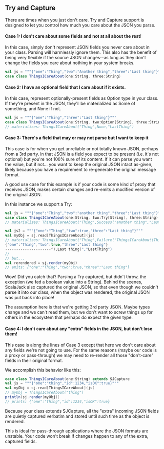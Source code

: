 ## Try and Capture

There are times when you just don't care.  Try and Capture support is designed to let you control how much you care about the JSON you parse.

#### Case 1: I don't care about some fields and not at all about the rest!
In this case, simply don't represent JSON fields you never care about in your class.  Parsing will harmlessly ignore them.  This also has the benefit of being very flexible if the source JSON changes--as long as they don't change the fields you care about nothing in your system breaks.
```scala
val js = """{"one":"Thing","two":"Another thing","three":"Last thing"}"""
case class ThingsICareAbout(one:String, three:String)
```

#### Case 2: I have an optional field that I care about if it exists.
In this case, represent optionally-present fields as Option type in your class.  If they're present in the JSON, they'll be materialized as Some of something, and None if not.
```scala
val js = """{"one":"Thing","three":"Last thing"}"""
case class ThingsICareAbout(one:String, two:Option[String], three:String)
// materializes: ThingsICareAbout("Thing",None,"LastThing")
```

#### Case 3: There's a field that may or may not parse but I want to keep it
This case is for when you get unreliable or not totally known JSON, perhaps from a 3rd party.  In that JSON is a field you expect to be present (i.e. it's not optional) but you're not 100% sure of its content.  If it can parse you want the value, but if not... you want to keep the original JSON intact as-given, likely because you have a requirement to re-generate the original message format.  

A good use case for this example is if your code is some kind of proxy that receives JSON, makes certain changes and re-emits a modified version of the original JSON.

In this instance we support a Try:

```scala
val js = """{"one":"Thing","two":"another thing","three":"Last thing"}"""
case class ThingsICareAbout(one:String, two:Try[String], three:String)
// materializes: ThingsICareAbout("Thing",Success("another thing","LastThing")

val js2 = """{"one":"Thing","two":true,"three":"Last thing"}"""
val myObj = sj.read[ThingsICareAbout](js)
// materializes: ThingsICareAbout("Thing",Failure("ThingsICareAbout(Thing,Failure(co.blocke.scalajack.UnreadableException: java.lang.IllegalStateException: Expected value token of type String, not True when reading String value.
{"one":"Thing","two":true,"three":"Last thing"}
---------------------^),Last thing)","LastThing")
//
// but...
val rerendered = sj.render(myObj)
// emits: {"one":"Thing","two":true,"three":"Last thing"}
```

Wow!  Did you catch that?  Parsing a Try captured, but didn't throw, the exception (we fed a boolean value into a String).  Behind the scenes, ScalaJack also captured the original JSON, so that even though we couldn't parse it into our class, when the object was rendered, the original JSON was put back into place!

The assumption here is that we're getting 3rd party JSON.  Maybe types change and we can't read them, but we don't want to screw things up for others in the ecosystem that perhaps do expect the given type.

#### Case 4: I don't care about any "extra" fields in the JSON, but don't lose them!
This case is along the lines of Case 3 except that here we don't care about any fields we're not going to use.  For the same reasons (maybe our code is a proxy or pass-through) we may need to re-render all those "don't-care" fields in their original format.

We accomplish this behavior like this:

```scala
case class ThingsICareAbout(one:String) extends SJCapture
val js = """{"one":"thing","id":1234,"isOK":true}"""
val myObj = sj.read[ThingsICareAbout](js)
// myObj = ThingsICareAbout("thing")
println(sj.render(myObj))
// prints: {"one":"thing","id":1234,"isOK":true}
```

Because your class extends SJCapture, all the "extra" incoming JSON fields are quietly captured verbatim and stored until such time as the object is rendered. 

This is ideal for pass-through applications where the JSON formats are unstable.  Your code won't break if changes happen to any of the extra, captured fields.